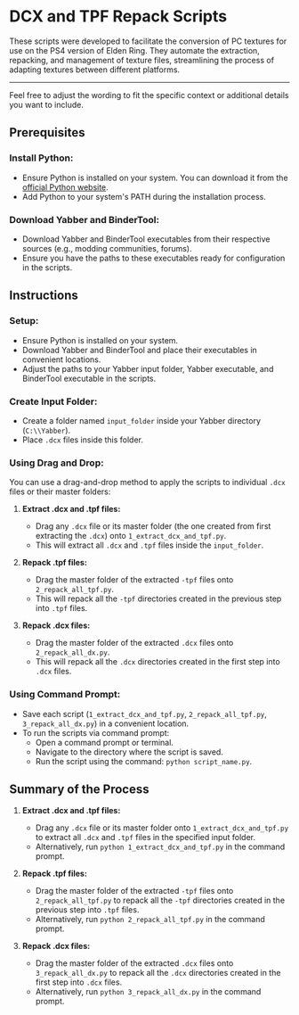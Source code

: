 # DCX and TPF Repack Scripts

These scripts were developed to facilitate the conversion of PC textures for use on the PS4 version of Elden Ring. They automate the extraction, repacking, and management of texture files, streamlining the process of adapting textures between different platforms.

---

Feel free to adjust the wording to fit the specific context or additional details you want to include.

## Prerequisites
### Install Python:
- Ensure Python is installed on your system. You can download it from the [official Python website](https://www.python.org/downloads/).
- Add Python to your system's PATH during the installation process.

### Download Yabber and BinderTool:
- Download Yabber and BinderTool executables from their respective sources (e.g., modding communities, forums).
- Ensure you have the paths to these executables ready for configuration in the scripts.

## Instructions

### Setup:
- Ensure Python is installed on your system.
- Download Yabber and BinderTool and place their executables in convenient locations.
- Adjust the paths to your Yabber input folder, Yabber executable, and BinderTool executable in the scripts.

### Create Input Folder:
- Create a folder named `input_folder` inside your Yabber directory (`C:\\Yabber`).
- Place `.dcx` files inside this folder.

### Using Drag and Drop:
You can use a drag-and-drop method to apply the scripts to individual `.dcx` files or their master folders:

1. **Extract .dcx and .tpf files:**
   - Drag any `.dcx` file or its master folder (the one created from first extracting the `.dcx`) onto `1_extract_dcx_and_tpf.py`.
   - This will extract all `.dcx` and `.tpf` files inside the `input_folder`.

2. **Repack .tpf files:**
   - Drag the master folder of the extracted `-tpf` files onto `2_repack_all_tpf.py`.
   - This will repack all the `-tpf` directories created in the previous step into `.tpf` files.

3. **Repack .dcx files:**
   - Drag the master folder of the extracted `.dcx` files onto `2_repack_all_dx.py`.
   - This will repack all the `.dcx` directories created in the first step into `.dcx` files.

### Using Command Prompt:
- Save each script (`1_extract_dcx_and_tpf.py`, `2_repack_all_tpf.py`, `3_repack_all_dx.py`) in a convenient location.
- To run the scripts via command prompt:
  - Open a command prompt or terminal.
  - Navigate to the directory where the script is saved.
  - Run the script using the command: `python script_name.py`.

## Summary of the Process

1. **Extract .dcx and .tpf files:**
   - Drag any `.dcx` file or its master folder onto `1_extract_dcx_and_tpf.py` to extract all `.dcx` and `.tpf` files in the specified input folder.
   - Alternatively, run `python 1_extract_dcx_and_tpf.py` in the command prompt.

2. **Repack .tpf files:**
   - Drag the master folder of the extracted `-tpf` files onto `2_repack_all_tpf.py` to repack all the `-tpf` directories created in the previous step into `.tpf` files.
   - Alternatively, run `python 2_repack_all_tpf.py` in the command prompt.

3. **Repack .dcx files:**
   - Drag the master folder of the extracted `.dcx` files onto `3_repack_all_dx.py` to repack all the `.dcx` directories created in the first step into `.dcx` files.
   - Alternatively, run `python 3_repack_all_dx.py` in the command prompt.

